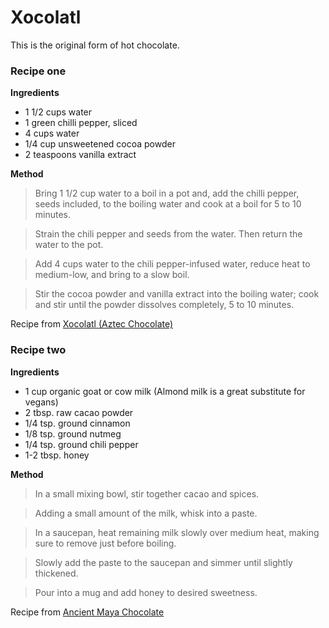 # Xocolatl

This is the original form of hot chocolate.

### Recipe one

**Ingredients**

* 1 1/2 cups water
* 1 green chilli pepper, sliced
* 4 cups water
* 1/4 cup unsweetened cocoa powder
* 2 teaspoons vanilla extract


**Method**

>Bring 1 1/2 cup water to a boil in a pot and, add the chilli pepper, seeds included, to the boiling water and cook at a boil for 5 to 10 minutes. 

>Strain the chili pepper and seeds from the water. Then return the water to the pot. 

>Add 4 cups water to the chili pepper-infused water, reduce heat to medium-low, and bring to a slow boil. 

>Stir the cocoa powder and vanilla extract into the boiling water; cook and stir until the powder dissolves completely, 5 to 10 minutes. 

Recipe from [Xocolatl (Aztec Chocolate)](https://www.allrecipes.com/recipe/216166/xocolatl-aztec-chocolate/)

### Recipe two

**Ingredients**

* 1 cup organic goat or cow milk (Almond milk is a great substitute for vegans)
* 2 tbsp. raw cacao powder
* 1/4 tsp. ground cinnamon
* 1/8 tsp. ground nutmeg
* 1/4 tsp. ground chili pepper
* 1-2 tbsp. honey


**Method**

>In a small mixing bowl, stir together cacao and spices.

>Adding a small amount of the milk, whisk into a paste.

>In a saucepan, heat remaining milk slowly over medium heat, making sure to remove just before boiling.

>Slowly add the paste to the saucepan and simmer until slightly thickened.

>Pour into a mug and add honey to desired sweetness.

Recipe from [Ancient Maya Chocolate](https://www.thesacredscience.com/an-ancient-maya-chocolate-recipe-for-romance/)